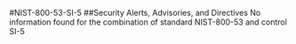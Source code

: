 #NIST-800-53-SI-5
##Security Alerts, Advisories, and Directives
No information found for the combination of standard NIST-800-53 and control SI-5
